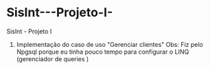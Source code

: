 SisInt---Projeto-I-
===================

SisInt - Projeto I 

1. Implementação do caso de uso "Gerenciar clientes"
  Obs: Fiz pelo Npgsql porque eu tinha pouco tempo para configurar o LINQ
      (gerenciador de queries )